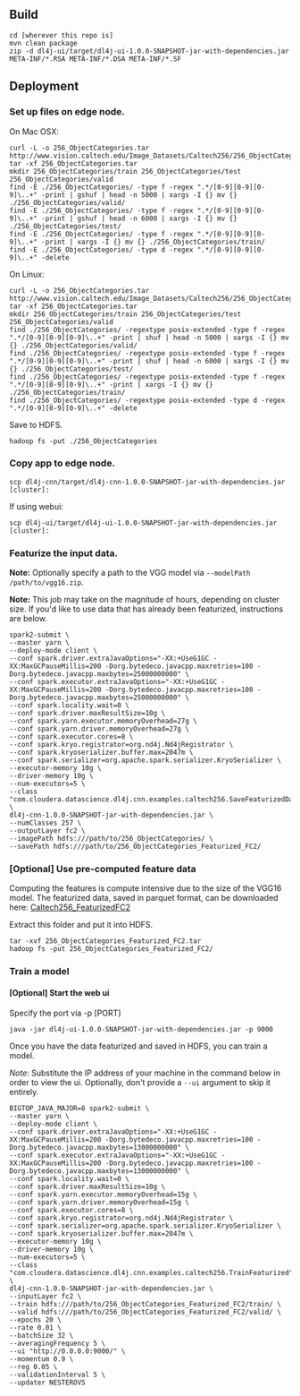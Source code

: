 ## Build

````
cd [wherever this repo is]
mvn clean package
zip -d dl4j-ui/target/dl4j-ui-1.0.0-SNAPSHOT-jar-with-dependencies.jar META-INF/*.RSA META-INF/*.DSA META-INF/*.SF
````

## Deployment

### Set up files on edge node.

On Mac OSX:

````
curl -L -o 256_ObjectCategories.tar http://www.vision.caltech.edu/Image_Datasets/Caltech256/256_ObjectCategories.tar
tar -xf 256_ObjectCategories.tar
mkdir 256_ObjectCategories/train 256_ObjectCategories/test 256_ObjectCategories/valid
find -E ./256_ObjectCategories/ -type f -regex ".*/[0-9][0-9][0-9]\..+" -print | gshuf | head -n 5000 | xargs -I {} mv {} ./256_ObjectCategories/valid/
find -E ./256_ObjectCategories/ -type f -regex ".*/[0-9][0-9][0-9]\..+" -print | gshuf | head -n 6000 | xargs -I {} mv {} ./256_ObjectCategories/test/
find -E ./256_ObjectCategories/ -type f -regex ".*/[0-9][0-9][0-9]\..+" -print | xargs -I {} mv {} ./256_ObjectCategories/train/
find -E ./256_ObjectCategories/ -type d -regex ".*/[0-9][0-9][0-9]\..+" -delete
````

On Linux:

````
curl -L -o 256_ObjectCategories.tar http://www.vision.caltech.edu/Image_Datasets/Caltech256/256_ObjectCategories.tar
tar -xf 256_ObjectCategories.tar
mkdir 256_ObjectCategories/train 256_ObjectCategories/test 256_ObjectCategories/valid
find ./256_ObjectCategories/ -regextype posix-extended -type f -regex ".*/[0-9][0-9][0-9]\..+" -print | shuf | head -n 5000 | xargs -I {} mv {} ./256_ObjectCategories/valid/
find ./256_ObjectCategories/ -regextype posix-extended -type f -regex ".*/[0-9][0-9][0-9]\..+" -print | shuf | head -n 6000 | xargs -I {} mv {} ./256_ObjectCategories/test/
find ./256_ObjectCategories/ -regextype posix-extended -type f -regex ".*/[0-9][0-9][0-9]\..+" -print | xargs -I {} mv {} ./256_ObjectCategories/train/
find ./256_ObjectCategories/ -regextype posix-extended -type d -regex ".*/[0-9][0-9][0-9]\..+" -delete
````

Save to HDFS.

````
hadoop fs -put ./256_ObjectCategories
````

### Copy app to edge node.

````
scp dl4j-cnn/target/dl4j-cnn-1.0.0-SNAPSHOT-jar-with-dependencies.jar [cluster]:
````

If using webui:

````
scp dl4j-ui/target/dl4j-ui-1.0.0-SNAPSHOT-jar-with-dependencies.jar [cluster]:
````

### Featurize the input data.

**Note:** Optionally specify a path to the VGG model via `--modelPath /path/to/vgg16.zip`.

**Note:** This job may take on the magnitude of hours, depending on cluster size. If you'd like to use data that has already
been featurized, instructions are below.

````
spark2-submit \
--master yarn \
--deploy-mode client \
--conf spark.driver.extraJavaOptions="-XX:+UseG1GC -XX:MaxGCPauseMillis=200 -Dorg.bytedeco.javacpp.maxretries=100 -Dorg.bytedeco.javacpp.maxbytes=25000000000" \
--conf spark.executor.extraJavaOptions="-XX:+UseG1GC -XX:MaxGCPauseMillis=200 -Dorg.bytedeco.javacpp.maxretries=100 -Dorg.bytedeco.javacpp.maxbytes=25000000000" \
--conf spark.locality.wait=0 \
--conf spark.driver.maxResultSize=10g \
--conf spark.yarn.executor.memoryOverhead=27g \
--conf spark.yarn.driver.memoryOverhead=27g \
--conf spark.executor.cores=8 \
--conf spark.kryo.registrator=org.nd4j.Nd4jRegistrator \
--conf spark.kryoserializer.buffer.max=2047m \
--conf spark.serializer=org.apache.spark.serializer.KryoSerializer \
--executor-memory 10g \
--driver-memory 10g \
--num-executors=5 \
--class "com.cloudera.datascience.dl4j.cnn.examples.caltech256.SaveFeaturizedData" \
dl4j-cnn-1.0.0-SNAPSHOT-jar-with-dependencies.jar \
--numClasses 257 \
--outputLayer fc2 \
--imagePath hdfs:///path/to/256_ObjectCategories/ \
--savePath hdfs:///path/to/256_ObjectCategories_Featurized_FC2/
````

### \[Optional\] Use pre-computed feature data

Computing the features is compute intensive due to the size of the VGG16
model. The featurized data, saved in parquet format, can be downloaded
here: [Caltech256_FeaturizedFC2](https://storage.googleapis.com/dl4j-256-objectcategories/256_ObjectCategories_Featurized_FC2.tar)

Extract this folder and put it into HDFS.

````
tar -xvf 256_ObjectCategories_Featurized_FC2.tar
hadoop fs -put 256_ObjectCategories_Featurized_FC2/
````

### Train a model

#### \[Optional\] Start the web ui

Specify the port via -p \[PORT\]

````
java -jar dl4j-ui-1.0.0-SNAPSHOT-jar-with-dependencies.jar -p 9000

````

Once you have the data featurized and saved in HDFS, you can train a model.

*Note*: Substitute the IP address of your machine in the command below in order to view the ui.
Optionally, don't provide a `--ui` argument to skip it entirely.

````
BIGTOP_JAVA_MAJOR=8 spark2-submit \
--master yarn \
--deploy-mode client \
--conf spark.driver.extraJavaOptions="-XX:+UseG1GC -XX:MaxGCPauseMillis=200 -Dorg.bytedeco.javacpp.maxretries=100 -Dorg.bytedeco.javacpp.maxbytes=13000000000" \
--conf spark.executor.extraJavaOptions="-XX:+UseG1GC -XX:MaxGCPauseMillis=200 -Dorg.bytedeco.javacpp.maxretries=100 -Dorg.bytedeco.javacpp.maxbytes=13000000000" \
--conf spark.locality.wait=0 \
--conf spark.driver.maxResultSize=10g \
--conf spark.yarn.executor.memoryOverhead=15g \
--conf spark.yarn.driver.memoryOverhead=15g \
--conf spark.executor.cores=8 \
--conf spark.kryo.registrator=org.nd4j.Nd4jRegistrator \
--conf spark.serializer=org.apache.spark.serializer.KryoSerializer \
--conf spark.kryoserializer.buffer.max=2047m \
--executor-memory 10g \
--driver-memory 10g \
--num-executors=5 \
--class "com.cloudera.datascience.dl4j.cnn.examples.caltech256.TrainFeaturized" \
dl4j-cnn-1.0.0-SNAPSHOT-jar-with-dependencies.jar \
--inputLayer fc2 \
--train hdfs:///path/to/256_ObjectCategories_Featurized_FC2/train/ \
--valid hdfs:///path/to/256_ObjectCategories_Featurized_FC2/valid/ \
--epochs 20 \
--rate 0.01 \
--batchSize 32 \
--averagingFrequency 5 \
--ui "http://0.0.0.0:9000/" \
--momentum 0.9 \
--reg 0.05 \
--validationInterval 5 \
--updater NESTEROVS
````

